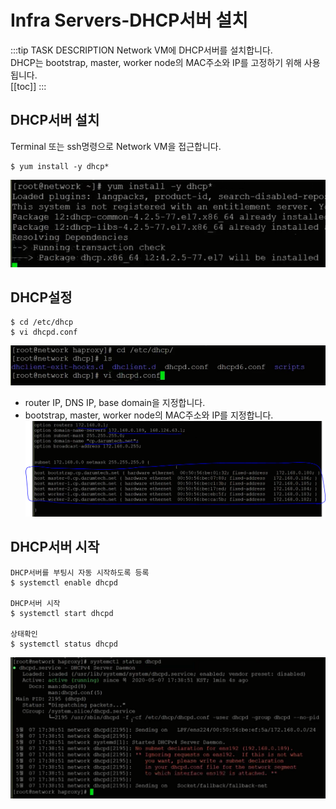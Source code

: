 # Infra Servers-DHCP서버 설치

:::tip TASK DESCRIPTION
Network VM에 DHCP서버를 설치합니다.  
DHCP는 bootstrap, master, worker node의 MAC주소와 IP를 고정하기 위해 사용됩니다.    
[[toc]] 
:::

## DHCP서버 설치
Terminal 또는 ssh명령으로 Network VM을 접근합니다. 

```
$ yum install -y dhcp*
```
![](./img/infra06-01.png)

## DHCP설정
```
$ cd /etc/dhcp
$ vi dhcpd.conf
```
![](./img/infra06-02.png)

- router IP, DNS IP, base domain을 지정합니다.  
- bootstrap, master, worker node의 MAC주소와 IP를 지정합니다.   
![](./img/infra06-03.png)

## DHCP서버 시작
```
DHCP서버를 부팅시 자동 시작하도록 등록
$ systemctl enable dhcpd

DHCP서버 시작
$ systemctl start dhcpd

상태확인
$ systemctl status dhcpd
```
![](./img/infra06-04.png)
